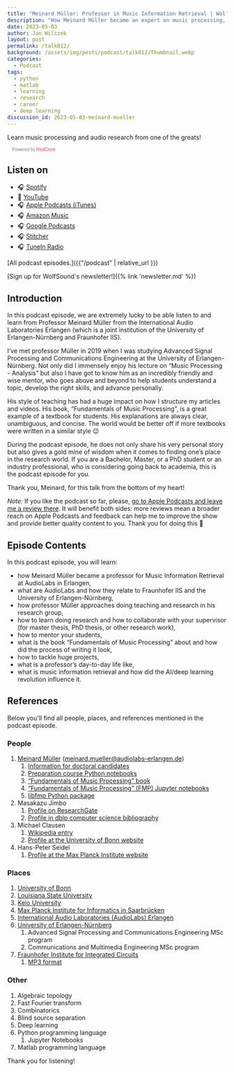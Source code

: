 ```yaml
---
title: "Meinard Müller: Professor in Music Information Retrieval | WolfTalk #012"
description: "How Meinard Müller became an expert on music processing, including routines and practices that you can adopt for your personal success."
date: 2023-05-03
author: Jan Wilczek
layout: post
permalink: /talk012/
background: /assets/img/posts/podcast/talk012/Thumbnail.webp
categories:
  - Podcast
tags:
  - python
  - matlab
  - learning
  - research
  - career
  - deep learning
discussion_id: 2023-05-03-meinard-mueller
---
```

Learn music processing and audio research from one of the greats!

<script async defer onload="redcircleIframe();" src="https://api.podcache.net/embedded-player/sh/bf40a1d2-7e41-4ddb-8c3a-ed82394723ba/ep/a07e459a-b392-432d-ba40-9b4072d89741"></script> <div class="redcirclePlayer-a07e459a-b392-432d-ba40-9b4072d89741"></div> <style> .redcircle-link:link { color: #ea404d; text-decoration: none; } .redcircle-link:hover { color: #ea404d; } .redcircle-link:active { color: #ea404d; } .redcircle-link:visited { color: #ea404d; } </style>
<p style="margin-top:3px;margin-left:11px;font-family: sans-serif;font-size: 10px; color: gray;">Powered by <a class="redcircle-link" href="https://redcircle.com?utm_source=rc_embedded_player&utm_medium=web&utm_campaign=embedded_v1">RedCircle</a></p>

## Listen on

* 🎧 [Spotify](https://open.spotify.com/episode/0H0FtvoJdrnl2JPkqiIhhD?si=357fe1699fe547eb)
* 🎥 [YouTube](https://youtu.be/irmDFIn8z74)
* 🎧 [Apple Podcasts (iTunes)](https://podcasts.apple.com/us/podcast/meinard-m%C3%BCller-professor-in-music-information-retrieval/id1595913701?i=1000611585740)
* 🎧 [Amazon Music](https://music.amazon.com/podcasts/b42682b5-61ba-4a6f-8b11-aed42b07ef9f/episodes/cabbba16-4860-4c64-8433-ceb4ecc1f9b1/meinard-müller-professor-in-music-information-retrieval-wolftalk-012)
* 🎧 [Google Podcasts](https://podcasts.google.com/feed/aHR0cHM6Ly9mZWVkcy5yZWRjaXJjbGUuY29tL2JmNDBhMWQyLTdlNDEtNGRkYi04YzNhLWVkODIzOTQ3MjNiYQ/episode/YmVhYjNmNzktMDc1OC00ZjkxLTlmNzQtMDYwNGIwNzNkZTM4?sa=X&ved=0CAUQkfYCahcKEwjA0Zu6neP-AhUAAAAAHQAAAAAQAQ)
* 🎧 [Stitcher](https://listen.stitcher.com/yvap/?af_dp=stitcher://episode/302785618&af_web_dp=https://www.stitcher.com/episode/302785618&deep_link_value=stitcher://episode/302785618)
* 🎧 [TuneIn Radio](http://tun.in/tthind)

[All podcast episodes.]({{"/podcast" | relative_url }})

[Sign up for WolfSound's newsletter!]({% link 'newsletter.md' %})

## Introduction

In this podcast episode, we are extremely lucky to be able listen to and learn from Professor Meinard Müller from the International Audio Laboratories Erlangen (which is a joint institution of the University of Erlangen-Nürnberg and Fraunhofer IIS).

I’ve met professor Müller in 2019 when I was studying Advanced Signal Processing and Communications Engineering at the University of Erlangen-Nürnberg. Not only did I immensely enjoy his lecture on “Music Processing - Analysis” but also I have got to know him as an incredibly friendly and wise mentor, who goes above and beyond to help students understand a topic, develop the right skills, and advance personally.

His style of teaching has had a huge impact on how I structure my articles and videos. His book, “Fundamentals of Music Processing”, is a great example of a textbook for students. His explanations are always clear, unambiguous, and concise. The world would be better off if more textbooks were written in a similar style 😉

During the podcast episode, he does not only share his very personal story but also gives a gold mine of wisdom when it comes to finding one’s place in the research world. If you are a Bachelor, Master, or  a PhD student or an industry professional, who is considering going back to academia, this is the podcast episode for you.

Thank you, Meinard, for this talk from the bottom of my heart!

*Note:* If you like the podcast so far, please, [go to Apple Podcasts and leave me a review there](https://podcasts.apple.com/us/podcast/wolftalk-podcast-about-audio-programming-people-careers/id1595913701). It will benefit both sides: more reviews mean a broader reach on Apple Podcasts and feedback can help me to improve the show and provide better quality content to you. Thank you for doing this 🙏

## Episode Contents

In this podcast episode, you will learn:

- how Meinard Müller became a professor for Music Information Retrieval at AudioLabs in Erlangen,
- what are AudioLabs and how they relate to Fraunhofer IIS and the University of Erlangen-Nürnberg,
- how professor Müller approaches doing teaching and research in his research group,
- how to learn doing research and how to collaborate with your supervisor (for master thesis, PhD thesis, or other research work),
- how to mentor your students,
- what is the book “Fundamentals of Music Processing” about and how did the process of writing it look,
- how to tackle huge projects,
- what is a professor’s day-to-day life like,
- what is music information retrieval and how did the AI/deep learning revolution influence it.

## References

Below you'll find all people, places, and references mentioned in the podcast episode.

### People

1. [Meinard Müller](https://www.audiolabs-erlangen.de/fau/professor/mueller) ([meinard.mueller@audiolabs-erlangen.de](mailto:meinard.mueller@audiolabs-erlangen.de))
    1. [Information for doctoral candidates](https://www.audiolabs-erlangen.de/fau/professor/mueller/teaching/phd)
    2. [Preparation course Python notebooks](https://www.audiolabs-erlangen.de/PCP)
    3. [“Fundamentals of Music Processing” book](http://www.music-processing.de/)
    4. [“Fundamentals of Music Processing” (FMP) Jupyter notebooks](https://www.audiolabs-erlangen.de/FMP)
    5. [libfmp Python package](https://github.com/meinardmueller/libfmp)
2. Masakazu Jimbo
    1. [Profile on ResearchGate](https://www.researchgate.net/profile/Masakazu-Jimbo)
    2. [Profile in dblp computer science bibliography](https://dblp.org/pid/23/1403.html)
3. Michael Clausen
    1. [Wikipedia entry](https://de.wikipedia.org/wiki/Michael_Clausen)
    2. [Profile at the University of Bonn website](https://net.cs.uni-bonn.de/wg/audio-signal-processing/staff/michael-clausen/)
4. Hans-Peter Seidel
    1. [Profile at the Max Planck Institute website](https://people.mpi-inf.mpg.de/~hpseidel/english.html)

### Places

1. [University of Bonn](https://www.uni-bonn.de/en/university)
2. [Louisiana State University](https://www.lsu.edu/)
3. [Keio University](https://www.keio.ac.jp/en/)
4. [Max Planck Institute for Informatics in Saarbrücken](https://www.mpi-inf.mpg.de/home)
5. [International Audio Laboratories (AudioLabs) Erlangen](https://www.audiolabs-erlangen.de/)
6. [University of Erlangen-Nürnberg](https://www.fau.eu/)
    1. Advanced Signal Processing and Communications Engineering MSc program
    2. Communications and Multimedia Engineering MSc program
7. [Fraunhofer Institute for Integrated Circuits](https://www.iis.fraunhofer.de/en.html)
    1. [MP3 format](https://www.iis.fraunhofer.de/content/dam/iis/de/doc/ame/conference/AES-17-Conference_mp3-and-AAC-explained_AES17.pdf)

### Other

1. Algebraic topology
2. Fast Fourier transform
3. Combinatorics
4. Blind source separation
5. Deep learning
6. Python programming language
    1. Jupyter Notebooks
7. Matlab programming language

Thank you for listening!
